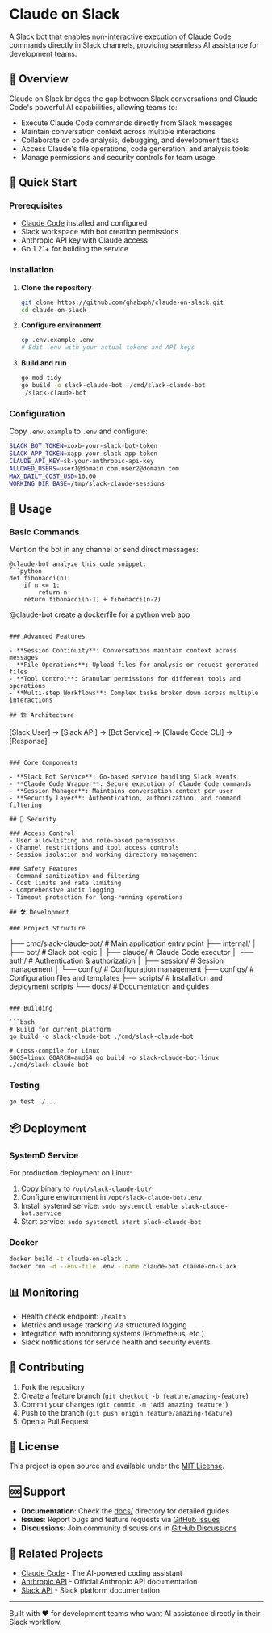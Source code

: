 # Claude on Slack

A Slack bot that enables non-interactive execution of Claude Code commands directly in Slack channels, providing seamless AI assistance for development teams.

## 🎯 Overview

Claude on Slack bridges the gap between Slack conversations and Claude Code's powerful AI capabilities, allowing teams to:

- Execute Claude Code commands directly from Slack messages
- Maintain conversation context across multiple interactions  
- Collaborate on code analysis, debugging, and development tasks
- Access Claude's file operations, code generation, and analysis tools
- Manage permissions and security controls for team usage

## 🚀 Quick Start

### Prerequisites

- [Claude Code](https://github.com/anthropics/claude-code) installed and configured
- Slack workspace with bot creation permissions
- Anthropic API key with Claude access
- Go 1.21+ for building the service

### Installation

1. **Clone the repository**
   ```bash
   git clone https://github.com/ghabxph/claude-on-slack.git
   cd claude-on-slack
   ```

2. **Configure environment**
   ```bash
   cp .env.example .env
   # Edit .env with your actual tokens and API keys
   ```

3. **Build and run**
   ```bash
   go mod tidy
   go build -o slack-claude-bot ./cmd/slack-claude-bot
   ./slack-claude-bot
   ```

### Configuration

Copy `.env.example` to `.env` and configure:

```bash
SLACK_BOT_TOKEN=xoxb-your-slack-bot-token
SLACK_APP_TOKEN=xapp-your-slack-app-token  
CLAUDE_API_KEY=sk-your-anthropic-api-key
ALLOWED_USERS=user1@domain.com,user2@domain.com
MAX_DAILY_COST_USD=10.00
WORKING_DIR_BASE=/tmp/slack-claude-sessions
```

## 📖 Usage

### Basic Commands

Mention the bot in any channel or send direct messages:

```
@claude-bot analyze this code snippet:
```python
def fibonacci(n):
    if n <= 1:
        return n
    return fibonacci(n-1) + fibonacci(n-2)
```

@claude-bot create a dockerfile for a python web app
```

### Advanced Features

- **Session Continuity**: Conversations maintain context across messages
- **File Operations**: Upload files for analysis or request generated files
- **Tool Control**: Granular permissions for different tools and operations
- **Multi-step Workflows**: Complex tasks broken down across multiple interactions

## 🏗️ Architecture

```
[Slack User] → [Slack API] → [Bot Service] → [Claude Code CLI] → [Response]
```

### Core Components

- **Slack Bot Service**: Go-based service handling Slack events
- **Claude Code Wrapper**: Secure execution of Claude Code commands
- **Session Manager**: Maintains conversation context per user
- **Security Layer**: Authentication, authorization, and command filtering

## 🔐 Security

### Access Control
- User allowlisting and role-based permissions
- Channel restrictions and tool access controls
- Session isolation and working directory management

### Safety Features
- Command sanitization and filtering
- Cost limits and rate limiting
- Comprehensive audit logging
- Timeout protection for long-running operations

## 🛠️ Development

### Project Structure

```
├── cmd/slack-claude-bot/     # Main application entry point
├── internal/
│   ├── bot/                  # Slack bot logic
│   ├── claude/              # Claude Code executor
│   ├── auth/                # Authentication & authorization
│   ├── session/             # Session management
│   └── config/              # Configuration management
├── configs/                 # Configuration files and templates
├── scripts/                 # Installation and deployment scripts
└── docs/                    # Documentation and guides
```

### Building

```bash
# Build for current platform
go build -o slack-claude-bot ./cmd/slack-claude-bot

# Cross-compile for Linux
GOOS=linux GOARCH=amd64 go build -o slack-claude-bot-linux ./cmd/slack-claude-bot
```

### Testing

```bash
go test ./...
```

## 📦 Deployment

### SystemD Service

For production deployment on Linux:

1. Copy binary to `/opt/slack-claude-bot/`
2. Configure environment in `/opt/slack-claude-bot/.env`
3. Install systemd service: `sudo systemctl enable slack-claude-bot.service`
4. Start service: `sudo systemctl start slack-claude-bot`

### Docker

```bash
docker build -t claude-on-slack .
docker run -d --env-file .env --name claude-bot claude-on-slack
```

## 📊 Monitoring

- Health check endpoint: `/health`
- Metrics and usage tracking via structured logging
- Integration with monitoring systems (Prometheus, etc.)
- Slack notifications for service health and security events

## 🤝 Contributing

1. Fork the repository
2. Create a feature branch (`git checkout -b feature/amazing-feature`)
3. Commit your changes (`git commit -m 'Add amazing feature'`)
4. Push to the branch (`git push origin feature/amazing-feature`)
5. Open a Pull Request

## 📄 License

This project is open source and available under the [MIT License](LICENSE).

## 🆘 Support

- **Documentation**: Check the [docs/](docs/) directory for detailed guides
- **Issues**: Report bugs and feature requests via [GitHub Issues](https://github.com/ghabxph/claude-on-slack/issues)
- **Discussions**: Join community discussions in [GitHub Discussions](https://github.com/ghabxph/claude-on-slack/discussions)

## 🔗 Related Projects

- [Claude Code](https://github.com/anthropics/claude-code) - The AI-powered coding assistant
- [Anthropic API](https://docs.anthropic.com/) - Official Anthropic API documentation
- [Slack API](https://api.slack.com/) - Slack platform documentation

---

Built with ❤️ for development teams who want AI assistance directly in their Slack workflow.